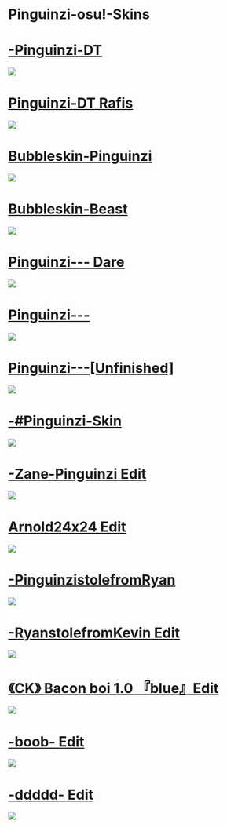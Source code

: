 # Pinguinzi-osu!-Skins
# [-Pinguinzi-DT](https://drive.google.com/file/d/1TzVw9KoqN50Wa2OWtclh3k-z8QiIMCeP/view)
![](https://i.imgur.com/St3e2qR.jpeg)
# [Pinguinzi-DT Rafis](https://drive.google.com/file/d/192JS1w34sTkIlwh4SwymFo3J5p7Ic5eX/view)
![](https://i.imgur.com/VyGypNA.jpeg)
# [Bubbleskin-Pinguinzi](https://drive.google.com/file/d/10YOx45xB4WdzyDkX63TD86_4A-1AekSc/view)
![](https://i.imgur.com/1oUsr8d.jpeg)
# [Bubbleskin-Beast](https://drive.google.com/file/d/1l3_llD5QWI_hv-aCErRHTP2gJ9i_wYHD/view)
![](https://i.imgur.com/JlAmXYL.jpeg)
# [Pinguinzi--- Dare](https://drive.google.com/file/d/14j9QK1k6h0O63Ju7wYFGclcY3CEfwhBk/view)
![](https://i.imgur.com/rqrdUig.jpeg)
# [Pinguinzi---](https://drive.google.com/file/d/1B0G-_UCF9nu1r6yt0sfecCyA_XhTcBu8/view)
![](https://i.imgur.com/xQAswCc.jpeg)
# [Pinguinzi---[Unfinished]](https://drive.google.com/file/d/1T8OGv1obfO81ACLuqIQEI7Je7YykMjqC/view)
![](https://i.imgur.com/tfHduEb.jpeg)
# [-#Pinguinzi-Skin](https://drive.google.com/file/d/1raj5LYejamDqXXTVtMosyuDajBnNywoJ/view)
![](https://i.imgur.com/cV2rqMB.jpeg)
# [-Zane-Pinguinzi Edit](https://drive.google.com/file/d/1AcIVC9y2tct_nAlFKubGTfQefhQXj0WD/view)
![](https://i.imgur.com/GhHsY8j.jpeg)
# [Arnold24x24 Edit](https://drive.google.com/file/d/1bMuET6WUz-wTpeXbHd1yGcb71D4Wnpba/view)
![](https://i.imgur.com/OAzj396.jpeg)
# [-PinguinzistolefromRyan](https://drive.google.com/file/d/1CkKBk4ea1GvstOPCDDPhkJK2iB0filXR/view)
![](https://i.imgur.com/IkbWz7h.jpeg)
# [-RyanstolefromKevin Edit](https://drive.google.com/file/d/1WRjwgLDz_RiR3qf6iO1d3ebFPaQF7ra5/view)
![](https://i.imgur.com/cWBBE8Q.jpeg)
# [《CK》 Bacon boi 1.0 『blue』Edit](https://drive.google.com/file/d/18VhLteEhqeAsTqpT-nVTuEtiGsCvBDAk/view)
![](https://i.imgur.com/dvKNH2X.jpeg)
# [-boob- Edit](https://drive.google.com/file/d/11ozhQ6QKJpd8In_ANwByHAjtzNpvEs1c/view)
![](https://i.imgur.com/mkeKpb5.jpeg)
# [-ddddd- Edit](https://drive.google.com/file/d/1YsZ8JX6G73OC8VXiCAK4vj8eWSb78fUY/view)
![](https://i.imgur.com/twkk5RO.jpeg)
